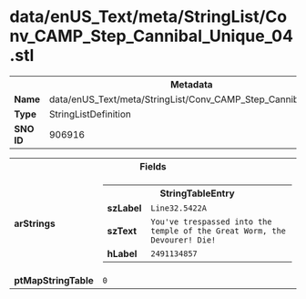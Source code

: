 <h1>data/enUS_Text/meta/StringList/Conv_CAMP_Step_Cannibal_Unique_04.stl</h1><table><tr><th colspan="100%">Metadata</th></tr><tr><td><b>Name</b></td><td>data/enUS_Text/meta/StringList/Conv_CAMP_Step_Cannibal_Unique_04.stl</td></tr><tr><td><b>Type</b></td><td>StringListDefinition</td></tr><tr><td><b>SNO ID</b></td><td>906916</td></tr></table>

<table><tr><th colspan="100%">Fields</th></tr><tr><td><b>arStrings</b></td><td><table><tr><th colspan="100%">StringTableEntry</th></tr><tr><td><b>szLabel</b></td><td><code>Line32.5422A</code></td></tr><tr><td><b>szText</b></td><td><code>You've trespassed into the temple of the Great Worm, the Devourer! Die!</code></td></tr><tr><td><b>hLabel</b></td><td><code>2491134857</code></td></tr></table>


</td></tr><tr><td><b>ptMapStringTable</b></td><td><code>0</code></td></tr></table>

